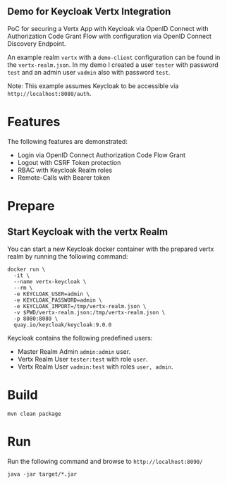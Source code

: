 Demo for Keycloak Vertx Integration
---

PoC for securing a Vertx App with Keycloak via OpenID Connect with Authorization Code Grant Flow 
with configuration via OpenID Connect Discovery Endpoint.  

An example realm `vertx` with a `demo-client` configuration can be found in the `vertx-realm.json`.
In my demo I created a user `tester` with password `test` and an admin user `vadmin` also with password `test`.  

Note: This example assumes Keycloak to be accessible via `http://localhost:8080/auth`.

# Features
The following features are demonstrated:  
- Login via OpenID Connect Authorization Code Flow Grant
- Logout with CSRF Token protection
- RBAC with Keycloak Realm roles
- Remote-Calls with Bearer token

# Prepare

## Start Keycloak with the vertx Realm
You can start a new Keycloak docker container with the prepared vertx realm by running the following command: 
```
docker run \
  -it \
  --name vertx-keycloak \
  --rm \
  -e KEYCLOAK_USER=admin \
  -e KEYCLOAK_PASSWORD=admin \
  -e KEYCLOAK_IMPORT=/tmp/vertx-realm.json \
  -v $PWD/vertx-realm.json:/tmp/vertx-realm.json \
  -p 8080:8080 \
  quay.io/keycloak/keycloak:9.0.0
```

Keycloak contains the following predefined users:  
- Master Realm Admin `admin:admin` user.
- Vertx Realm User `tester:test` with role `user`.
- Vertx Realm User `vadmin:test` with roles `user, admin`. 

# Build
```
mvn clean package
```

# Run
Run the following command and browse to `http://localhost:8090/`
```
java -jar target/*.jar
```
